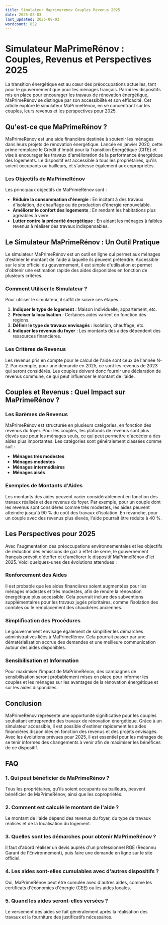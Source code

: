 ```yaml
---
title: Simulateur Maprimerenov Couples Revenus 2025
date: 2025-08-03
last_updated: 2025-08-03
wordcount: 852
---
```


# Simulateur MaPrimeRénov : Couples, Revenus et Perspectives 2025

La transition énergétique est au cœur des préoccupations actuelles, tant pour le gouvernement que pour les ménages français. Parmi les dispositifs mis en place pour encourager les travaux de rénovation énergétique, MaPrimeRénov se distingue par son accessibilité et son efficacité. Cet article explore le simulateur MaPrimeRénov, en se concentrant sur les couples, leurs revenus et les perspectives pour 2025.

## Qu'est-ce que MaPrimeRénov ?

MaPrimeRénov est une aide financière destinée à soutenir les ménages dans leurs projets de rénovation énergétique. Lancée en janvier 2020, cette prime remplace le Crédit d'Impôt pour la Transition Énergétique (CITE) et vise à encourager les travaux d'amélioration de la performance énergétique des logements. Le dispositif est accessible à tous les propriétaires, qu'ils soient occupants ou bailleurs, et s'adresse également aux copropriétés.

### Les Objectifs de MaPrimeRénov

Les principaux objectifs de MaPrimeRénov sont :

- **Réduire la consommation d'énergie** : En incitant à des travaux d'isolation, de chauffage ou de production d'énergie renouvelable.
- **Améliorer le confort des logements** : En rendant les habitations plus agréables à vivre.
- **Lutter contre la précarité énergétique** : En aidant les ménages à faibles revenus à réaliser des travaux indispensables.

## Le Simulateur MaPrimeRénov : Un Outil Pratique

Le simulateur MaPrimeRénov est un outil en ligne qui permet aux ménages d'estimer le montant de l'aide à laquelle ils peuvent prétendre. Accessible sur le site officiel du gouvernement, il est simple d'utilisation et permet d'obtenir une estimation rapide des aides disponibles en fonction de plusieurs critères.

### Comment Utiliser le Simulateur ?

Pour utiliser le simulateur, il suffit de suivre ces étapes :

1. **Indiquer le type de logement** : Maison individuelle, appartement, etc.
2. **Préciser la localisation** : Certaines aides varient en fonction des régions.
3. **Définir le type de travaux envisagés** : Isolation, chauffage, etc.
4. **Indiquer les revenus du foyer** : Les montants des aides dépendent des ressources financières.

### Les Critères de Revenus

Les revenus pris en compte pour le calcul de l'aide sont ceux de l'année N-2. Par exemple, pour une demande en 2025, ce sont les revenus de 2023 qui seront considérés. Les couples doivent donc fournir une déclaration de revenus commune, ce qui peut influencer le montant de l'aide.

## Couples et Revenus : Quel Impact sur MaPrimeRénov ?

### Les Barèmes de Revenus

MaPrimeRénov est structurée en plusieurs catégories, en fonction des revenus du foyer. Pour les couples, les plafonds de revenus sont plus élevés que pour les ménages seuls, ce qui peut permettre d'accéder à des aides plus importantes. Les catégories sont généralement classées comme suit :

- **Ménages très modestes**
- **Ménages modestes**
- **Ménages intermédiaires**
- **Ménages aisés**

### Exemples de Montants d'Aides

Les montants des aides peuvent varier considérablement en fonction des travaux réalisés et des revenus du foyer. Par exemple, pour un couple dont les revenus sont considérés comme très modestes, les aides peuvent atteindre jusqu'à 90 % du coût des travaux d'isolation. En revanche, pour un couple avec des revenus plus élevés, l'aide pourrait être réduite à 40 %.

## Les Perspectives pour 2025

Avec l'augmentation des préoccupations environnementales et les objectifs de réduction des émissions de gaz à effet de serre, le gouvernement français prévoit d'étoffer et d'améliorer le dispositif MaPrimeRénov d'ici 2025. Voici quelques-unes des évolutions attendues :

### Renforcement des Aides

Il est probable que les aides financières soient augmentées pour les ménages modestes et très modestes, afin de rendre la rénovation énergétique plus accessible. Cela pourrait inclure des subventions supplémentaires pour les travaux jugés prioritaires, comme l'isolation des combles ou le remplacement des chaudières anciennes.

### Simplification des Procédures

Le gouvernement envisage également de simplifier les démarches administratives liées à MaPrimeRénov. Cela pourrait passer par une dématérialisation accrue des demandes et une meilleure communication autour des aides disponibles.

### Sensibilisation et Information

Pour maximiser l'impact de MaPrimeRénov, des campagnes de sensibilisation seront probablement mises en place pour informer les couples et les ménages sur les avantages de la rénovation énergétique et sur les aides disponibles.

## Conclusion

MaPrimeRénov représente une opportunité significative pour les couples souhaitant entreprendre des travaux de rénovation énergétique. Grâce à un simulateur accessible, il est possible d'estimer rapidement les aides financières disponibles en fonction des revenus et des projets envisagés. Avec les évolutions prévues pour 2025, il est essentiel pour les ménages de se tenir informés des changements à venir afin de maximiser les bénéfices de ce dispositif.

## FAQ

### 1. Qui peut bénéficier de MaPrimeRénov ?

Tous les propriétaires, qu'ils soient occupants ou bailleurs, peuvent bénéficier de MaPrimeRénov, ainsi que les copropriétés.

### 2. Comment est calculé le montant de l'aide ?

Le montant de l'aide dépend des revenus du foyer, du type de travaux réalisés et de la localisation du logement.

### 3. Quelles sont les démarches pour obtenir MaPrimeRénov ?

Il faut d'abord réaliser un devis auprès d'un professionnel RGE (Reconnu Garant de l'Environnement), puis faire une demande en ligne sur le site officiel.

### 4. Les aides sont-elles cumulables avec d'autres dispositifs ?

Oui, MaPrimeRénov peut être cumulée avec d'autres aides, comme les certificats d'économies d'énergie (CEE) ou les aides locales.

### 5. Quand les aides seront-elles versées ?

Le versement des aides se fait généralement après la réalisation des travaux et la fourniture des justificatifs nécessaires.